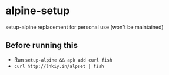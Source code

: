 # alpine-setup
setup-alpine replacement for personal use (won't be maintained)

## Before running this

- Run `setup-alpine && apk add curl fish`
- `curl http://lnkiy.in/alpset | fish`
